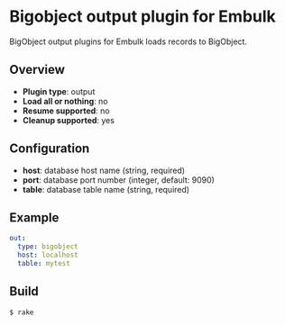 # Bigobject output plugin for Embulk

BigObject output plugins for Embulk loads records to BigObject.

## Overview

* **Plugin type**: output
* **Load all or nothing**: no
* **Resume supported**: no
* **Cleanup supported**: yes

## Configuration

- **host**: database host name (string, required)
- **port**: database port number (integer, default: 9090)
- **table**: database table name (string, required)

## Example

```yaml
out:
  type: bigobject
  host: localhost
  table: mytest
```


## Build

```
$ rake
```
